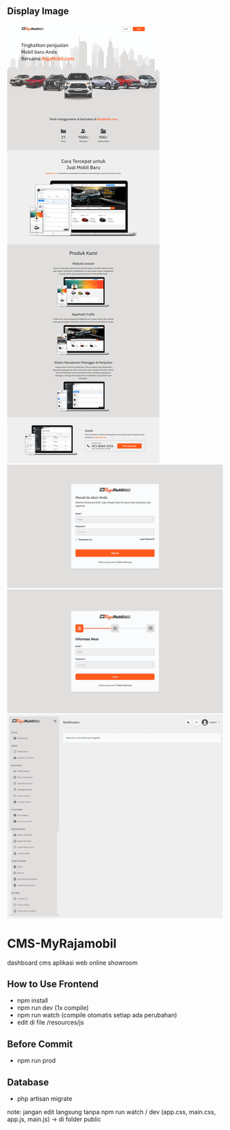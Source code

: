 ## Display Image

<img src="./screenshot-1.webp" alt="Image Website">

<img src="./screenshot-2.webp" alt="Image Website">

<img src="./screenshot-3.webp" alt="Image Website">

<img src="./screenshot-4.webp" alt="Image Website">

# CMS-MyRajamobil
dashboard cms aplikasi web online showroom

## How to Use Frontend

- npm install
- npm run dev (1x compile)
- npm run watch (compile otomatis setiap ada perubahan)
- edit di file /resources/js

## Before Commit
 - npm run prod

## Database
 - php artisan migrate

note: jangan edit langsung tanpa npm run watch / dev (app.css, main.css, app.js, main.js) -> di folder public